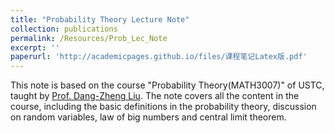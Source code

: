 ```yaml
---
title: "Probability Theory Lecture Note"
collection: publications
permalink: /Resources/Prob_Lec_Note
excerpt: ''
paperurl: 'http://academicpages.github.io/files/课程笔记Latex版.pdf'
---
```


This note is based on the course "Probability Theory(MATH3007)" of USTC, taught by [Prof. Dang-Zheng Liu](http://staff.ustc.edu.cn/~dzliu/). The note covers all the content in the course, including the basic definitions in the probability theory, discussion on random variables, law of big numbers and central limit theorem.
